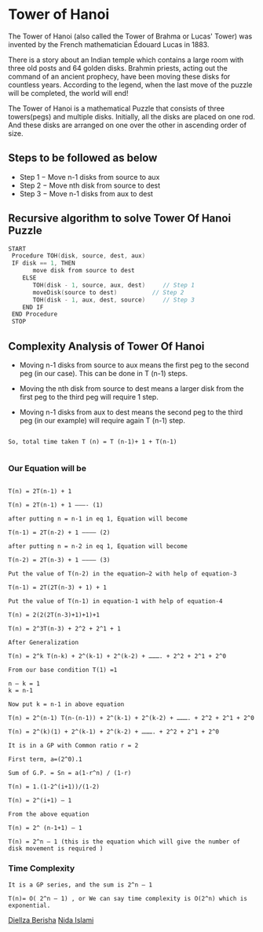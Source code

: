 # Tower of Hanoi

The Tower of Hanoi (also called the Tower of Brahma or Lucas' Tower) was invented by the French mathematician Édouard Lucas in 1883.

There is a story about an Indian temple which contains a large room with three old posts and 64 golden disks. Brahmin priests, acting out the command of an ancient prophecy, have been moving these disks for countless years. According to the legend, when the last move of the puzzle will be completed, the world will end!


The Tower of Hanoi is a mathematical Puzzle that consists of three towers(pegs) and multiple disks. Initially, all the disks are placed on one rod. And these disks are arranged on one over the other in ascending order of size.


## Steps to be followed as below

- Step 1 − Move n-1 disks from source to aux
- Step 2 − Move nth disk from source to dest
- Step 3 − Move n-1 disks from aux to dest


## Recursive algorithm to solve Tower Of Hanoi Puzzle

```c++
START
 Procedure TOH(disk, source, dest, aux)
 IF disk == 1, THEN
       move disk from source to dest             
    ELSE
       TOH(disk - 1, source, aux, dest)     // Step 1
       moveDisk(source to dest)          // Step 2
       TOH(disk - 1, aux, dest, source)     // Step 3
    END IF
 END Procedure
 STOP
```


## Complexity Analysis of Tower Of Hanoi

- Moving n-1 disks from source to aux means the first peg to the second peg (in our case). This can be done in T (n-1) steps.

- Moving the nth disk from source to dest means a larger disk from the first peg to the third peg will require 1 step.

- Moving n-1 disks from aux to dest means the second peg to the third peg (in our example) will require again T (n-1) step.


````

So, total time taken T (n) = T (n-1)+ 1 + T(n-1)


````

### Our Equation will be

````

T(n) = 2T(n-1) + 1

T(n) = 2T(n-1) + 1 ———- (1)

after putting n = n-1 in eq 1, Equation will become

T(n-1) = 2T(n-2) + 1 ———— (2)

after putting n = n-2 in eq 1, Equation will become

T(n-2) = 2T(n-3) + 1 ———— (3)

Put the value of T(n-2) in the equation–2 with help of equation-3

T(n-1) = 2T(2T(n-3) + 1) + 1

Put the value of T(n-1) in equation-1 with help of equation-4

T(n) = 2(2(2T(n-3)+1)+1)+1

T(n) = 2^3T(n-3) + 2^2 + 2^1 + 1

After Generalization

T(n) = 2^k T(n-k) + 2^(k-1) + 2^(k-2) + ………. + 2^2 + 2^1 + 2^0

From our base condition T(1) =1

n – k = 1
k = n-1

Now put k = n-1 in above equation

T(n) = 2^(n-1) T(n-(n-1)) + 2^(k-1) + 2^(k-2) + ………. + 2^2 + 2^1 + 2^0

T(n) = 2^(k)(1) + 2^(k-1) + 2^(k-2) + ………. + 2^2 + 2^1 + 2^0

It is in a GP with Common ratio r = 2

First term, a=(2^0).1

Sum of G.P. = Sn = a(1-r^n) / (1-r)

T(n) = 1.(1-2^(i+1))/(1-2)

T(n) = 2^(i+1) – 1

From the above equation

T(n) = 2^ (n-1+1) – 1

T(n) = 2^n – 1 (this is the equation which will give the number of disk movement is required )

````
 
 
 ### Time Complexity
 
 ````
 It is a GP series, and the sum is 2^n – 1

T(n)= O( 2^n – 1) , or We can say time complexity is O(2^n) which is exponential.
````

[Diellza Berisha](https://github.com/Dielllza1)
[Nida Islami](https://github.com/nidaislami)
